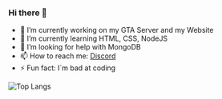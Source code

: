 ### Hi there 👋

- 🔭 I’m currently working on my GTA Server and my Website
- 🌱 I’m currently learning HTML, CSS, NodeJS
- 🤔 I’m looking for help with MongoDB
- 📫 How to reach me: [Discord](https://discord.com/users/670958936798658579)
- ⚡ Fun fact: I´m bad at coding



![Top Langs](https://github-readme-stats.vercel.app/api/top-langs/?username=DocBrumm&theme=tokyonight)

